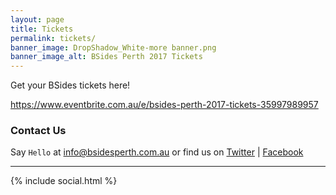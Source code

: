 ```yaml
---
layout: page
title: Tickets
permalink: tickets/
banner_image: DropShadow_White-more banner.png
banner_image_alt: BSides Perth 2017 Tickets
---
```


Get your BSides tickets here!

https://www.eventbrite.com.au/e/bsides-perth-2017-tickets-35997989957

### Contact Us

Say `Hello` at info@bsidesperth.com.au or find
us on [Twitter](https://twitter.com/bsidesper) | [Facebook](https://www.facebook.com/bsidesper/)

---

{% include social.html %}
